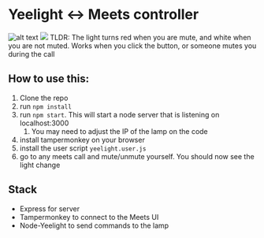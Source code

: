 # Yeelight ↔ Meets controller
![alt text](meets2.gif "Demo")
![](https://www.google-analytics.com/collect?v=1&t=event&tid=UA-100869248-2&cid=555&ec=github&ea=pageview&el=yeelight-meets&ev=1)
TLDR: The light turns red when you are mute, and white when you are not muted.
Works when you click the button, or someone mutes you during the call

## How to use this:
1. Clone the repo
2. run `npm install`
3. run `npm start`. This will start a node server that is listening on localhost:3000
   1.  You may need to adjust the IP of the lamp on the code
4. install tampermonkey on your browser
5. install the user script `yeelight.user.js`
6. go to any meets call and mute/unmute yourself. You should now see the light change

## Stack
- Express for server
- Tampermonkey to connect to the Meets UI
- Node-Yeelight to send commands to the lamp